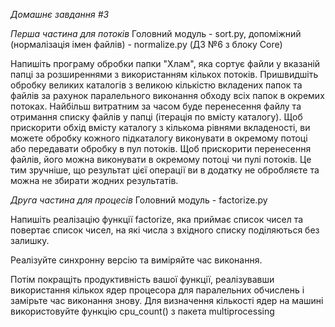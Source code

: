 *Домашнє завдання #3*

*Перша частина для потоків*
Головний модуль - sort.py, допоміжний (нормалізація імен файлів) - normalize.py (ДЗ №6 з блоку Core)

Напишіть програму обробки папки "Хлам", яка сортує файли у вказаній папці за розширеннями з використанням кількох потоків. 
Пришвидшіть обробку великих каталогів з великою кількістю вкладених папок та файлів за рахунок паралельного виконання обходу всіх папок в окремих потоках. Найбільш витратним за часом буде перенесення файлу та отримання списку файлів у папці (ітерація по вмісту каталогу). 
Щоб прискорити обхід вмісту каталогу з кількома рівнями вкладеності, ви можете обробку кожного підкаталогу виконувати в окремому потоці або передавати обробку в пул потоків.
Щоб прискорити перенесення файлів, його можна виконувати в окремому потоці чи пулі потоків. Це тим зручніше, що результат цієї операції ви в додатку не обробляєте та можна не збирати жодних результатів. 



*Друга частина для процесів*
Головний модуль - factorize.py

Напишіть реалізацію функції factorize, яка приймає список чисел та повертає список чисел, на які числа 
з вхідного списку поділяються без залишку.

Реалізуйте синхронну версію та виміряйте час виконання.

Потім покращіть продуктивність вашої функції, реалізувавши використання кількох ядер процесора для паралельних обчислень і 
замірьте час виконання знову. Для визначення кількості ядер на машині використовуйте функцію cpu_count() 
з пакета multiprocessing